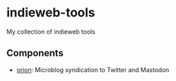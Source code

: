 # indieweb-tools

My collection of indieweb tools

## Components

- [orion](orion/): Microblog syndication to Twitter and Mastodon

